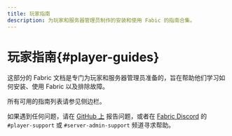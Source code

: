 ```yaml
---
title: 玩家指南
description: 为玩家和服务器管理员制作的安装和使用 Fabic 的指南合集。
---
```


# 玩家指南{#player-guides}

这部分的 Fabric 文档是专门为玩家和服务器管理员准备的，旨在帮助他们学习如何安装、使用 Fabric 以及排除故障。

所有可用的指南列表请参见侧边栏。

如果遇到任何问题，请在 [GitHub 上](https://github.com/FabricMC/fabric-docs) 报告问题，或者在 [Fabric Discord](https://discord.gg/v6v4pMv) 的 `#player-support` 或 `#server-admin-support` 频道寻求帮助。
